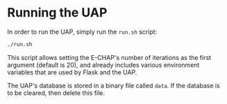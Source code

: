 # Running the UAP

In order to run the UAP, simply run the `run.sh` script:
```bash
./run.sh
```

This script allows setting the E-CHAP's number of iterations as the first argument (default is 20), and already includes various environment variables that are used by Flask and the UAP.

The UAP's database is stored in a binary file called `data`. If the database is to be cleared, then delete this file.